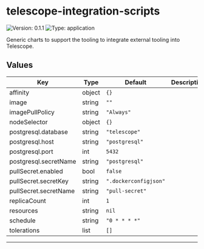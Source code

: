 # telescope-integration-scripts

![Version: 0.1.1](https://img.shields.io/badge/Version-0.1.1-informational?style=flat-square) ![Type: application](https://img.shields.io/badge/Type-application-informational?style=flat-square)

Generic charts to support the tooling to integrate external tooling into Telescope.

## Values

| Key | Type | Default | Description |
|-----|------|---------|-------------|
| affinity | object | `{}` |  |
| image | string | `""` |  |
| imagePullPolicy | string | `"Always"` |  |
| nodeSelector | object | `{}` |  |
| postgresql.database | string | `"telescope"` |  |
| postgresql.host | string | `"postgresql"` |  |
| postgresql.port | int | `5432` |  |
| postgresql.secretName | string | `"postgresql"` |  |
| pullSecret.enabled | bool | `false` |  |
| pullSecret.secretKey | string | `".dockerconfigjson"` |  |
| pullSecret.secretName | string | `"pull-secret"` |  |
| replicaCount | int | `1` |  |
| resources | string | `nil` |  |
| schedule | string | `"0 * * * *"` |  |
| tolerations | list | `[]` |  |

----------------------------------------------
